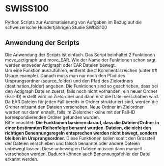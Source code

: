 # SWISS100
Python Scripts zur Automatisierung von Aufgaben im Bezug auf die schweizerische Hundertjährigen Studie SWISS100  
## Anwendung der Scripts
Die Anwendung der Scripts ist einfach. Das Script beinhaltet 2 Funktionen move_actigraph und move_EAR. Wie der Name der Funktionen schon sagt, werden entweder Actigraph oder EAR Dateien bewegt.  
Um eine Funktion auszuführen, entfernt die # Kommentarzeichen (unter ## Usage example). Danach muss man nur noch den Pfad des Ursprungsordner (source_folder) und den Pfad des Zielordners (destination_folder) angeben. Die Funktionen sind so geschrieben, dass bei den Actigraph Dateien zuerst, falls noch nicht vorhanden, ein neuer Ordner (Fall-ID) erstellt wird im Zielordner und dann erst die Datei verschoben wird. Da EAR Dateien für jeden Fall bereits in Ordner strukturiert sind, werden die Ordner mitsamt den Dateien verschoben. Neue Ordner im Zielordner werden nur dann erstellt, falls im Zielordner keine mit der Fall-ID korrespondierenden Ordner gefunden wurden.  
Bitte beachtet: **Die Funktionen basieren darauf, dass die Dateien/Ordner in einer bestimmten Reihenfolge benannt wurden. Dateien, die nicht den richtigen Benennungsregeln entsprechen werden nicht bewegt, sondern bleiben im Ursprungsordner.** Diese Funktionen sollen somit den Grossteil der Dateien verschieben und falsch benannte oder andere Dateien unbewegt lassen. Diese unbewegten Dateien müssen dann manuell verschoben werden. Dadurch können auch Benennungsfehler der Datei erkannt werden.
